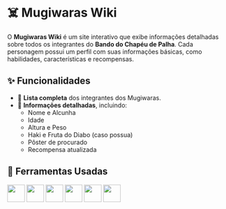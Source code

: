 # ☠️ Mugiwaras Wiki

O **Mugiwaras Wiki** é um site interativo que exibe informações detalhadas sobre todos os integrantes do **Bando do Chapéu de Palha**. Cada personagem possui um perfil com suas informações básicas, como habilidades, características e recompensas.

## ✨ Funcionalidades

- 📜 **Lista completa** dos integrantes dos Mugiwaras.
- 🔎 **Informações detalhadas**, incluindo:
  - Nome e Alcunha
  - Idade
  - Altura e Peso
  - Haki e Fruta do Diabo (caso possua)
  - Pôster de procurado
  - Recompensa atualizada

## 🚀 Ferramentas Usadas

<p align="left">
  <img src="https://cdn.jsdelivr.net/gh/devicons/devicon/icons/tailwindcss/tailwindcss-original.svg" width="40" height="40" />
  <img src="https://cdn.jsdelivr.net/gh/devicons/devicon/icons/html5/html5-original.svg" width="40" height="40" />
  <img src="https://cdn.jsdelivr.net/gh/devicons/devicon/icons/css3/css3-original.svg" width="40" height="40" />
  <img src="https://cdn.jsdelivr.net/gh/devicons/devicon/icons/react/react-original.svg" width="40" height="40" />
  <img src="https://cdn.jsdelivr.net/gh/devicons/devicon/icons/nextjs/nextjs-original.svg" width="40" height="40" />
  <img src="https://cdn.jsdelivr.net/gh/devicons/devicon/icons/typescript/typescript-original.svg" width="40" height="40" />
</p>
